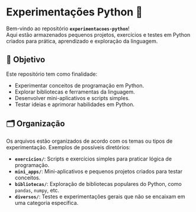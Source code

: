 # Experimentações Python 🐍

Bem-vindo ao repositório **`experimentacoes-python`**!  
Aqui estão armazenados pequenos projetos, exercícios e testes em Python criados para prática, aprendizado e exploração da linguagem.

## 📌 Objetivo
Este repositório tem como finalidade:
- Experimentar conceitos de programação em Python.
- Explorar bibliotecas e ferramentas da linguagem.
- Desenvolver mini-aplicativos e scripts simples.
- Testar ideias e aprimorar habilidades em Python.

## 🗂️ Organização
Os arquivos estão organizados de acordo com os temas ou tipos de experimentação. Exemplos de possíveis diretórios:
- **`exercicios/`**: Scripts e exercícios simples para praticar lógica de programação.
- **`mini_apps/`**: Mini-aplicativos e pequenos projetos criados para testar conceitos.
- **`bibliotecas/`**: Exploração de bibliotecas populares do Python, como `pandas`, `numpy`, etc.
- **`diversos/`**: Testes e experimentações gerais que não se encaixam em uma categoria específica.
